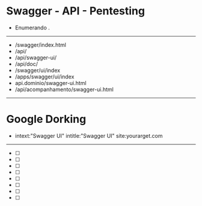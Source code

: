 # Swagger - API - Pentesting

* Enumerando .
--------------------------
- /swagger/index.html
- /api/
- /api/swagger-ui/
- /api/doc/
- /swagger/ui/index
- /apps/swagger/ui/index
- api.dominio/swagger-ui.html
- /api/acompanhamento/swagger-ui.html
------------------------------------
# Google Dorking

- intext:"Swagger UI" intitle:"Swagger UI" site:yourarget.com
-------------------------------------


- [ ]
- [ ]
- [ ]
- [ ]
- [ ]
- [ ]
- [ ]
- [ ]
